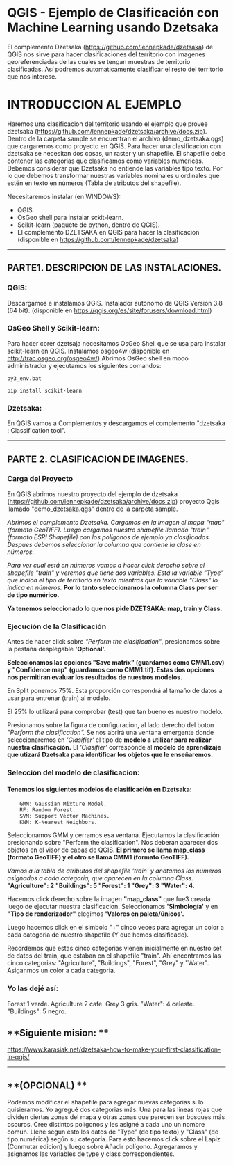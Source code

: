 # QGIS - Ejemplo de Clasificación con Machine Learning usando Dzetsaka


El complemento Dzetsaka (https://github.com/lennepkade/dzetsaka) de QGIS nos sirve para hacer clasificaciones del territorio con imagenes georeferenciadas de las cuales se tengan muestras de territorio clasificadas. Así podremos automaticamente clasificar el resto del 
territorio que nos interese.

# INTRODUCCION AL EJEMPLO

Haremos una clasificacion del territorio usando el ejemplo que provee dzetsaka (https://github.com/lennepkade/dzetsaka/archive/docs.zip). 
Dentro de la carpeta sample se encuentran el archivo (demo_dzetsaka.qgs) que cargaremos como proyecto en QGIS.
Para hacer una clasificacion con dzetsaka se necesitan dos cosas, un raster y un shapefile. 
El shapefile debe contener las categorias que clasificamos como variables numericas. Debemos considerar que Dzetsaka no entiende las variables tipo texto.
Por lo que debemos transformar nuestras variables nominales u ordinales que estén en texto en números (Tabla de atributos del shapefile).

Necesitaremos instalar (en WINDOWS):
- QGIS
- OsGeo shell para instalar sckit-learn.
- Scikit-learn (paquete de python, dentro de QGIS).
- El complemento DZETSAKA en QGIS para hacer la clasificacion (disponible en https://github.com/lennepkade/dzetsaka)

---------------------------------------------------

## PARTE1. DESCRIPCION DE LAS INSTALACIONES.



### QGIS:

Descargamos e instalamos QGIS.  Instalador autónomo de QGIS Version 3.8 (64 bit). 
(disponible en https://qgis.org/es/site/forusers/download.html)



### OsGeo Shell y Scikit-learn:

Para hacer corer dzetsaja necesitamos OsGeo Shell que se usa para instalar scikit-learn en QGIS.
Instalamos osgeo4w (disponible en http://trac.osgeo.org/osgeo4w/)
Abrimos OsGeo shell en modo administrador y ejecutamos los siguientes comandos:
        
    py3_env.bat

    pip install scikit-learn
    





### Dzetsaka:

En QGIS vamos a Complementos y descargamos el complemento "dzetsaka : Classification tool".

-------------------------------------------------

## PARTE 2. CLASIFICACION DE IMAGENES.

### Carga del Proyecto
En QGIS abrimos nuestro proyecto del ejemplo de dzetsaka (https://github.com/lennepkade/dzetsaka/archive/docs.zip) 
proyecto Qgis llamado "demo_dzetsaka.qgs" dentro de la carpeta sample.


*Abrimos el complemento Dzetsaka. Cargamos en la imagen el mapa "map" (formato GeoTIFF).
Luego cargamos nuestro shapefile llamado "train" (formato ESRI Shapefile) con los polígonos de ejemplo ya clasificados. 
Despues debemos seleccionar la columna que contiene la clase en números.*



*Para ver cual está en números vamos a hacer click derecho sobre el shapefile "train" y veremos que tiene dos variables.
Está la variable "Type" que indica el tipo de territorio en texto mientras que la variable "Class" lo indica en números.* 
**Por lo tanto seleccionamos la columna Class por ser de tipo numérico.**

**Ya tenemos seleccionado lo que nos pide DZETSAKA: map, train y Class.**




### Ejecución de la Clasificación

Antes de hacer click sobre *"Perform the clasification"*, presionamos sobre la pestaña desplegable **'Optional'.**

**Seleccionamos las opciones "Save matrix" (guardamos como CMM1.csv) y "Confidence map" (guardamos como CMM1.tif). 
Estas dos opciones nos permitiran evaluar los resultados de nuestros modelos.**



En Split ponemos 75%. Esta proporción correspondrá al tamaño de datos a usar para entrenar (train) al modelo.

El 25% lo utilizará para comprobar (test) que tan bueno es nuestro modelo.



Presionamos sobre la figura de configuracion, al lado derecho del boton *"Perform the clasification".*
Se nos abrirá una ventana emergente donde seleccionaremos en *'Clasifier'* el tipo de **modelo a utilizar para realizar nuestra clasificación.**
El *'Clasifier'* corresponde al **modelo de aprendizaje que utizará Dzetsaka para identificar los objetos que le enseñaremos.**



###  Selección del modelo de clasificacion:

#### Tenemos los siguientes modelos de clasificación en Dzetsaka:
        GMM: Gaussian Mixture Model.
        RF: Random Forest.
        SVM: Support Vector Machines.
        KNN: K-Nearest Neighbors.



Seleccionamos GMM y cerramos esa ventana. Ejecutamos la clasificación presionando sobre "Perform the clasification".
Nos deberan aparecer dos objetos en el visor de capas de QGIS. 
**El primero se llama map_class (formato GeoTIFF) y el otro se llama CMM1 (formato GeoTIFF).**




*Vamos a la tabla de atributos del shapefile 'train' y anotamos los números asignados a cada categoria,
que aparecen en la columna Class.*
**"Agriculture": 2
"Buildings": 5
"Forest": 1 
"Grey": 3 
"Water": 4.**


Hacemos click derecho sobre la imagen **"map_class"** que fue3 creada luego de ejecutar nuestra clasificacion.
Seleccionamos **'Simbología'** y en __"Tipo de renderizador"__ elegimos **'Valores en paleta/únicos'.** 

Luego hacemos click en el simbolo "+" cinco veces para agregar un color a cada categoria de nuestro shapefile (Y que hemos clasificado).

Recordemos que estas cinco categorias vienen inicialmente en nuestro set de datos del train, que estaban en el shapefile "train".
Ahí encontramos las cinco categorias: "Agriculture", "Buildings", "Forest", "Grey" y "Water".
Asiganmos un color a cada categoria. 




### **Yo las dejé así:**


Forest 1 verde. Agriculture 2 cafe. Grey 3 gris. "Water": 4 celeste. "Buildings": 5 negro. 






## **Siguiente mision: **

https://www.karasiak.net/dzetsaka-how-to-make-your-first-classification-in-qgis/


---------------------------------------
## **(OPCIONAL) **


Podemos modificar el shapefile para agregar nuevas categorias si lo quisieramos. Yo agregué dos categorias más. 
Una para las lineas rojas que dividen ciertas zonas del mapa y otras zonas que parecen ser bosques más oscuros.
Cree distintos polígonos y les asigné a cada uno un nombre comun. Llene segun esto los datos de "Type" (de tipo texto)
y "Class" (de tipo numérica) según su categoria.
Para esto hacemos click sobre el Lapiz (Conmutar edicion) y luego sobre Añadir polígono. Agregaramos y asignamos las variables 
de type y class correspondientes.

